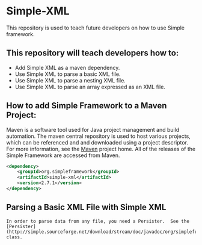 # Simple-XML
This repository is used to teach future developers on how to use Simple framework.

## This repository will teach developers how to:
- Add Simple XML as a maven dependency.
- Use Simple XML to parse a basic XML file.
- Use Simple XML to parse a nesting XML file.
- Use Simple XML to parse an array expressed as an XML file.

## How to add Simple Framework to a Maven Project:
Maven is a software tool used for Java project management and build automation. The maven central repository is used to host various projects, which can be referenced and and downloaded using a project descriptor. For more information, see the [Maven](https://maven.apache.org/what-is-maven.html) project home. All of the releases of the Simple Framework are accessed from Maven.

```XML
<dependency>
    <groupId>org.simpleframework</groupId>
    <artifactId>simple-xml</artifactId>
    <version>2.7.1</version>
</dependency>
```
## Parsing a Basic XML File with Simple XML
    In order to parse data from any file, you need a Persister.  See the [Persister] (http://simple.sourceforge.net/download/stream/doc/javadoc/org/simpleframework/xml/core/Persister.html) class.
